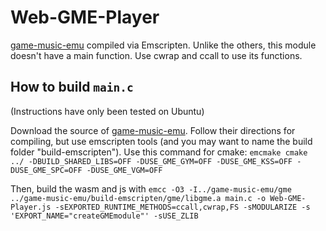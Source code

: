 # Web-GME-Player

[game-music-emu](https://github.com/libgme/game-music-emu) compiled via Emscripten. Unlike the others, this module doesn't have a main function. Use cwrap and ccall to use its functions.

## How to build `main.c`
(Instructions have only been tested on Ubuntu)

Download the source of [game-music-emu](https://github.com/libgme/game-music-emu). Follow their directions for compiling, but use emscripten tools (and you may want to name the build folder "build-emscripten"). Use this command for cmake:
`emcmake cmake ../ -DBUILD_SHARED_LIBS=OFF -DUSE_GME_GYM=OFF -DUSE_GME_KSS=OFF -DUSE_GME_SPC=OFF -DUSE_GME_VGM=OFF`

Then, build the wasm and js with `emcc -O3 -I../game-music-emu/gme ../game-music-emu/build-emscripten/gme/libgme.a main.c -o Web-GME-Player.js -sEXPORTED_RUNTIME_METHODS=ccall,cwrap,FS -sMODULARIZE -s 'EXPORT_NAME="createGMEmodule"' -sUSE_ZLIB`
